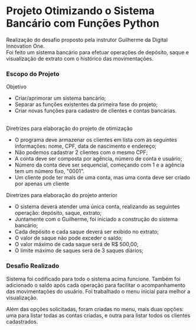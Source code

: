 
# Projeto Otimizando o Sistema Bancário com Funções Python

 Realização do desafio proposto pela instrutor Guilherme da Digital Innovation One.  
 Foi feito um sistema bancário para efetuar operações de depósito, saque e visualização de extrato com o histórico das movimentações.


### Escopo do Projeto
Objetivo  
* Criar/aprimorar um sistema bancário;
* Separar as funções existentes da primeira fase do projeto;
* Criar novas funções para cadastro de clientes e contas bancárias.
  
\
Diretrizes para elaboração do projeto de otimização
- O programa deve armazenar os clientes em lista com as seguintes informações: nome, CPF, data de nascimento e endereço;
- Não podemos cadastrar 2 clientes com o mesmo CPF;
- A conta deve ser composta por agência, número de conta e usuário;
- Número da conta deve ser sequencial, começando com 1 e a agência tem um número fixo, "0001".
- Um cliente pode ter mais de uma conta, mas uma conta deve ser criado por apenas um cliente

Diretrizes para elaboração do projeto anterior
- O sistema deverá atender uma única conta, realizando as seguintes operação: depósito, saque, extrato;
- Juntamente com o Guilherme, foi iniciado a construção do sistema bancário;
- Cada depósito e cada saque deverá ser exibido no extrato;
- O valor de saque não pode exceder o saldo;
- O valor máximo de cada saque será de R$ 500,00;
- O limite máximo de saques será de 3 saques diários;

### Desafio Realizado
Sistema foi codificado para todo o sistema acima funcione.
Também foi adicionado o saldo após cada operação para facilitar o acompanhamento das movimentações do usuário.
Foi trabalhado o menu inicial para melhor a visualização.

Além das opções solicitadas, foram criadas no menu, mais duas opções: uma para listar todas as contas criadas, e outra para listar todos os clientes cadastrados.
